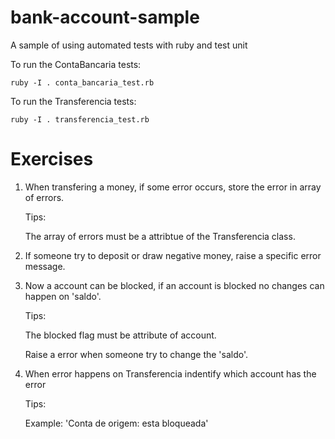bank-account-sample
===================

A sample of using automated tests with ruby and test unit


To run the ContaBancaria tests:

```shell
ruby -I . conta_bancaria_test.rb
```

To run the Transferencia tests:

```shell
ruby -I . transferencia_test.rb
```

Exercises
=========

1. When transfering a money, if some error occurs, store the error in array of errors.

   Tips:
   
     The array of errors must be a attribtue of the Transferencia class.
  
2. If someone try to deposit or draw negative money, raise a specific error message.

3. Now a account can be blocked, if an account is blocked no changes can happen on 'saldo'.
   
   Tips:

     The blocked flag must be attribute of account.
     
     Raise a error when someone try to change the 'saldo'.

4. When error happens on Transferencia indentify which account has the error

   Tips:
   
      Example: 'Conta de origem: esta bloqueada'
  
